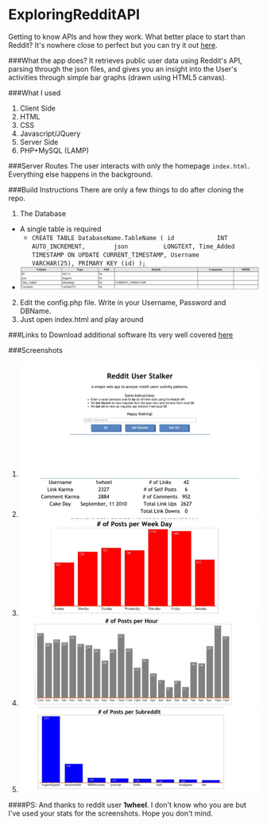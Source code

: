 # ExploringRedditAPI
Getting to know APIs and how they work. What better place to start than Reddit?
It's nowhere close to perfect but you can try it out [here](http://101fbd7f.ngrok.com/).

###What the app does?
It retrieves public user data using Reddit's API, parsing through the json files, and gives you an insight into the User's activities through simple bar graphs (drawn using HTML5 canvas).

###What I used
1. Client Side
  1. HTML
  2. CSS
  3. Javascript/JQuery
2. Server Side
  1. PHP+MySQL (LAMP)

###Server Routes
The user interacts with only the homepage `index.html`. Everything else happens in the background.

###Build Instructions
There are only a few things to do after cloning the repo.
1. The Database
  - A single table is required
    - `CREATE TABLE DatabaseName.TableName (
      id            INT AUTO_INCREMENT,       
      json          LONGTEXT,
      Time_Added    TIMESTAMP ON UPDATE CURRENT_TIMESTAMP,
      Username      VARCHAR(25),
      PRIMARY KEY (id)
      );`
  - ![My table](images/myTable.jpg)
2. Edit the config.php file. Write in your Username, Password and DBName.
3. Just open index.html and play around

###Links to Download additional software
Its very well covered [here](https://www.digitalocean.com/community/tutorials/how-to-install-linux-apache-mysql-php-lamp-stack-on-ubuntu)

###Screenshots
1. ![Home](images/Home.jpg)
2. ![stats](images/stats.jpg)
3. ![Distribution by Days of Week](images/perWeek.jpg)
4. ![Distribution by Hour of Day](images/perHour.jpg)
5. ![Distribution by Subreddit](images/perSub.jpg) 


####PS: And thanks to reddit user **1wheel**. I don't know who you are but I've used your stats for the screenshots. Hope you don't mind.



